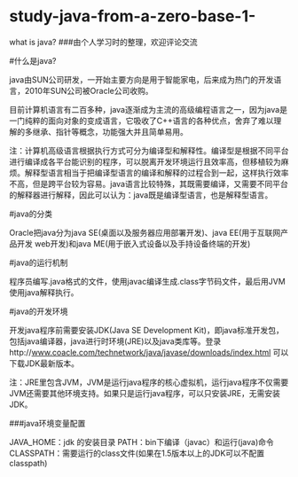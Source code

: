 # study-java-from-a-zero-base-1-
what is java?
###由个人学习时的整理，欢迎评论交流

#什么是java?

java由SUN公司研发，一开始主要方向是用于智能家电，后来成为热门的开发语言，2010年SUN公司被Oracle公司收购。

目前计算机语言有二百多种，java逐渐成为主流的高级编程语言之一，因为java是一门纯粹的面向对象的变成语言，它吸收了C++语言的各种优点，舍弃了难以理解的多继承、指针等概念，功能强大并且简单易用。

注：计算机高级语言根据执行方式可分为编译型和解释性。编译型是根据不同平台进行编译成各平台能识别的程序，可以脱离开发环境运行且效率高，但移植较为麻烦。解释型语言相当于把编译型语言的编译和解释的过程合到一起，这样执行效率不高，但是跨平台较为容易。java语言比较特殊，其既需要编译，又需要不同平台的解释器进行解释，因此可以认为：java既是编译型语言，也是解释型语言。

#java的分类

Oracle把java分为java SE(桌面以及服务器应用部署开发)、java EE(用于互联网产品开发 web开发)和java ME(用于嵌入式设备以及手持设备终端的开发)

#java的运行机制

程序员编写.java格式的文件，使用javac编译生成.class字节码文件，最后用JVM使用java解释执行。

#java的开发环境

开发java程序前需要安装JDK(Java SE Development Kit)，即java标准开发包，包括java编译器，java进行时环境(JRE)以及java类库等。登录http://www.coacle.com/technetwork/java/javase/downloads/index.html 可以下载JDK最新版本。

注：JRE里包含JVM，JVM是运行java程序的核心虚拟机，运行java程序不仅需要JVM还需要其他环境支持。如果只是运行java程序，可以只安装JRE，无需安装JDK。

###java环境变量配置

JAVA_HOME：jdk 的安装目录
PATH：bin下编译（javac）和运行(java)命令
CLASSPATH：需要运行的class文件(如果在1.5版本以上的JDK可以不配置classpath)
